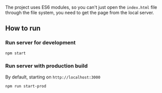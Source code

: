 The project uses ES6 modules, so you can't just open the `index.html` file through the file system, you need to get the page from the local server.
## How to run
### Run server for development
```sh
npm start
```

### Run server with production build
By default, starting on `http://localhost:3000`
```sh
npm run start-prod  
```